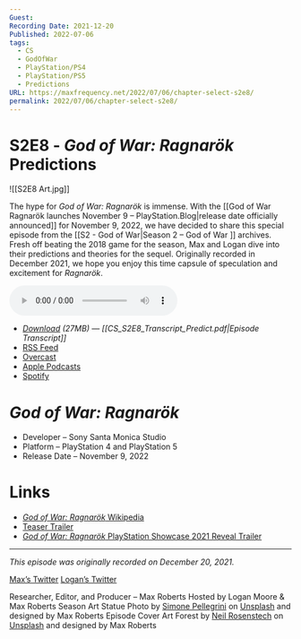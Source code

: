 ```yaml
---
Guest: 
Recording Date: 2021-12-20
Published: 2022-07-06
tags:
  - CS
  - GodOfWar
  - PlayStation/PS4
  - PlayStation/PS5
  - Predictions
URL: https://maxfrequency.net/2022/07/06/chapter-select-s2e8/
permalink: 2022/07/06/chapter-select-s2e8/
---
```

# S2E8 - *God of War: Ragnarök* Predictions

![[S2E8 Art.jpg]]

The hype for *God of War: Ragnarök* is immense. With the [[God of War Ragnarök launches November 9 – PlayStation.Blog|release date officially announced]] for November 9, 2022, we have decided to share this special episode from the [[S2 - God of War|Season 2 – God of War ]] archives. Fresh off beating the 2018 game for the season, Max and Logan dive into their predictions and theories for the sequel. Originally recorded in December 2021, we hope you enjoy this time capsule of speculation and excitement for *Ragnarök*.

<audio controls>
  <source src="https://traffic.libsyn.com/chapterselectpod/CS_S2E8_Final.mp3">
</audio>

- *[Download](https://traffic.libsyn.com/chapterselectpod/CS_S2E8_Final.mp3) (27MB)  — [[CS_S2E8_Transcript_Predict.pdf|Episode Transcript]]*
- [RSS Feed](https://chapterselectpod.libsyn.com/rss)
- [Overcast](https://overcast.fm/itunes1568777352/chapter-select)
- [Apple Podcasts](https://podcasts.apple.com/us/podcast/chapter-select/id1568777352)
- [Spotify](https://open.spotify.com/show/4f1TLZXbwtSX7uHROe9KlS)
# *God of War: Ragnarök*

- Developer – Sony Santa Monica Studio
- Platform – PlayStation 4 and PlayStation 5
- Release Date – November 9, 2022
# Links

- [*God of War: Ragnarök* Wikipedia](https://en.wikipedia.org/wiki/God_of_War_Ragnarök)
- [Teaser Trailer](https://youtu.be/Ty7WudwSKMA)
- [*God of War: Ragnarök* PlayStation Showcase 2021 Reveal Trailer](https://youtu.be/EE-4GvjKcfs)

---
*This episode was originally recorded on December 20, 2021.*

[Max’s Twitter](https://www.twitter.com/maxroberts143)
[Logan’s Twitter](https://www.twitter.com/mooreman12)

Researcher, Editor, and Producer – Max Roberts
Hosted by Logan Moore & Max Roberts
Season Art Statue Photo by [Simone Pellegrini](https://unsplash.com/@mazerone) on [Unsplash](https://unsplash.com/photos/L3QG_OBluT0) and designed by Max Roberts
Episode Cover Art Forest by [Neil Rosenstech](https://unsplash.com/@neilrst) on [Unsplash](https://unsplash.com/photos/KG-9TUrAFsg) and designed by Max Roberts